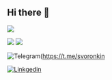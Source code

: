 ## Hi there 👋

<!--
**svoronkin/svoronkin** is a ✨ _special_ ✨ repository because its `README.md` (this file) appears on your GitHub profile.

Here are some ideas to get you started:

- 🔭 I’m currently working on ...
- 🌱 I’m currently learning ...
- 👯 I’m looking to collaborate on ...
- 🤔 I’m looking for help with ...
- 💬 Ask me about ...
- 📫 How to reach me: ...
- 😄 Pronouns: ...
- ⚡ Fun fact: ...
-->
![](http://github-profile-summary-cards.vercel.app/api/cards/profile-details?username=svoronkin&theme=zenburn)

![](http://github-profile-summary-cards.vercel.app/api/cards/stats?username=svoronkin&theme=zenburn)
![](http://github-profile-summary-cards.vercel.app/api/cards/most-commit-language?username=svoronkin&theme=zenburn)


![Telegram](https://img.shields.io/badge/Telegram-2CA5E0?style=for-the-badge&logo=telegram&logoColor=white)(https://t.me/svoronkin

[![Linkgedin](https://img.shields.io/badge/LinkedIn-0077B5?style=for-the-badge&logo=linkedin&logoColor=white)](https://www.linkedin.com/in/sergei-voronkin-b2151438/)
